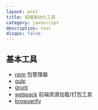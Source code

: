 ```yaml
---
layout: post
title: 前端自动化工具
category: javascript
description: tool
disqus: false
---
```


## 基本工具

* [npm](https://www.npmjs.com/) 包管理器
* [gulp](http://gulpjs.com/)
* [grunt](http://gruntjs.com/)
* [webpack](http://webpack.github.io/) 前端资源加载/打包工具
* [browserify](http://browserify.org/)